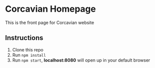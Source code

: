 # Corcavian Homepage
This is the front page for Corcavian website

## Instructions

1.  Clone this repo
2.  Run `npm install`
3.  Run `npm start`, **localhost:8080** will open up in your default browser
